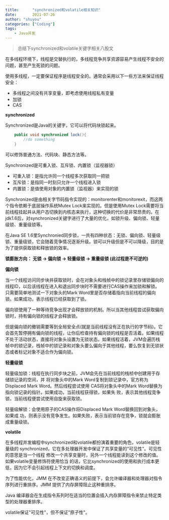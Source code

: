 ```yaml
---
title:      "synchronized和volatile相关知识"
date:       2021-07-26
author: "shuyou"
categories: ["Coding"]
tags:
    - Java并发
---
```


>总结下synchronized和volatile关键字相关八股文

在多线程环境下，线程是交替执行的，多线程竞争共享资源容易产生线程不安全的问题，甚至产生死锁的问题。

使用多线程，一定要保证程序是线程安全的。通常会采用以下一些方法来保证线程安全：

- 多线程之间没有共享变量，即考虑使用线程私有变量
- 加锁
- CAS

**synchronized**

Synchronized是Java的关键字，它可以将代码块锁起来。

```java
	public void synchronized lock(){
		//do something
	}
```
可以修饰普通方法、代码块、静态方法等。

Synchronized是可重入锁、互斥锁、内置锁（监视器锁）

- 可重入锁：是指允许同一个线程多次获取同一把锁
- 互斥锁：是指同一时刻只允许一个线程进入锁
- 内置锁：是值使用对象的内置锁（监视器）来实现的锁

Synchronized是由相关字节码指令实现的：monitorenter和monitorexit，而这两个指令依赖于底层操作系统Mutex Lock来实现的。但是使用Mutex Lock需要将当前线程挂起并从用户态切换到内核态来执行，这种切换的代价是非常昂贵的。在jdk1.6后，对synchronized关键字进行了大量的优化，如锁升级、偏向锁、轻量级锁、重量级锁等。

在Java SE 1.6里Synchronied同步锁，一共有四种状态：无锁、偏向锁、轻量级锁、重量级锁，它会随着竞争情况逐渐升级。锁可以升级但是不可以降级，目的是为了提供获取锁和释放锁的效率。

**锁膨胀方向： 无锁 → 偏向锁 → 轻量级锁 → 重量级锁 (此过程是不可逆的)**

**偏向锁**

当一个线程访问同步块并获取锁时，会在对象头和栈帧中的锁记录里存储锁偏向的线程ID，以后该线程在进入和退出同步块时不需要进行CAS操作来加锁和解锁。只需要简单地测试一下对象头的Mark Word里是否存储着指向当前线程的偏向锁。如果成功，表示线程已经获取到了锁。

偏向锁使用了一种等待竞争出现才会释放锁的机制。所以当其他线程尝试获取偏向锁时，持有偏向锁的线程才会释放锁。

但是偏向锁的撤销需要等到全局安全点(就是当前线程没有正在执行的字节码)。它会首先暂停拥有偏向锁的线程，让你后检查持有偏向锁的线程是否活着。如果线程不处于活动状态，直接将对象头设置为无锁状态。如果线程活着，JVM会遍历栈帧中的锁记录，栈帧中的锁记录和对象头要么偏向于其他线程，要么恢复到无锁状态或者标记对象不适合作为偏向锁。

**轻量级锁**

轻量级加锁：线程在执行同步块之前，JVM会先在当前线程的栈桢中创建用于存储锁记录的空间，并
将对象头中的Mark Word复制到锁记录中，官方称为Displaced Mark Word。然后线程尝试使用
CAS将对象头中的Mark Word替换为指向锁记录的指针。如果成功，当前线程获得锁，如果失
败，表示其他线程竞争锁，当前线程便尝试使用自旋来获取锁。

轻量级解锁：会使用原子的CAS操作将Displaced Mark Word替换回到对象头，如果成
功，则表示没有竞争发生。如果失败，表示当前锁存在竞争，锁就会膨胀成重量级锁。

**volatile**

在多线程并发编程中synchronized和volatile都扮演着重要的角色，volatile是轻量级的
synchronized，它在多处理器开发中保证了共享变量的“可见性”。可见性的意思是当一个线程
修改一个共享变量时，另外一个线程能读到这个修改的值。如果volatile变量修饰符使用恰当
的话，它比synchronized的使用和执行成本更低，因为它不会引起线程上下文的切换和调度。


为了性能优化，JMM 在不改变正确语义的前提下，会允许编译器和处理器对指令序列进行重排序。JMM 提供了内存屏障阻止这种重排序。 

Java 编译器会在生成指令系列时在适当的位置会插入内存屏障指令来禁止特定类型的处理器重排序。

volatile保证"可见性"，但不保证"原子性"。